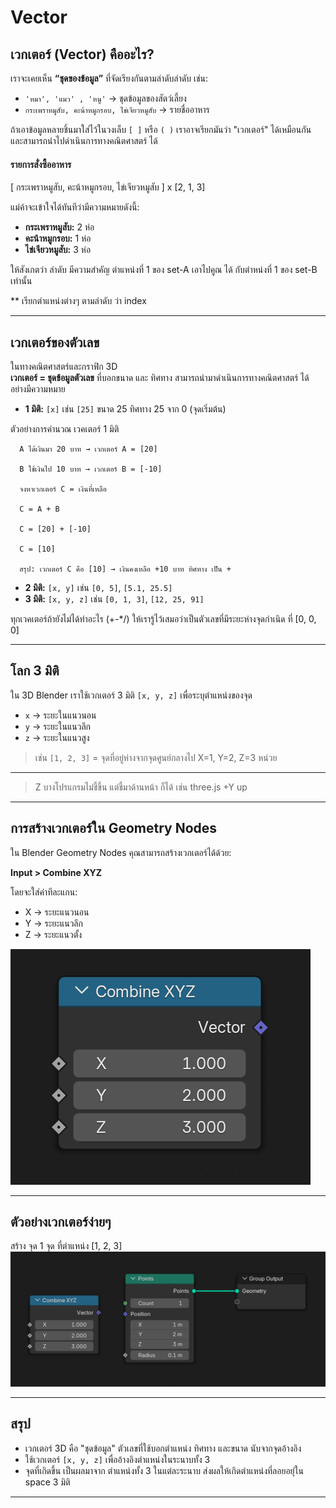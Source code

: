 # Vector

## เวกเตอร์ (Vector) คืออะไร?

เราจะเคยเห็น **“ชุดของข้อมูล”** ที่จัดเรียงกันตามลำดับลำดับ เช่น:

- `'หมา', 'แมว' , 'หนู'` → ชุดข้อมูลของสัตว์เลี้ยง  
- `กระเพราหมูสับ, คะน้าหมูกรอบ, ไข่เจียวหมูสับ` → รายชื่ออาหาร  

ถ้าเอาข้อมูลหลายชิ้นมาใส่ไว้ในวงเล็บ `[ ]` หรือ `( )` เราอาจเรียกมันว่า "เวกเตอร์" ได้เหมือนกัน และสามารถนำไปดำเนินการทางคณิตศาสตร์ ได้

#### รายการสั่งซื้ออาหาร

[ กระเพราหมูสับ, คะน้าหมูกรอบ, ไข่เจียวหมูสับ ]  x  [2, 1, 3]

แม่ค้าจะเข้าใจได้ทันทีว่ามีความหมายดังนี้:

* **กระเพราหมูสับ:** 2 ห่อ
* **คะน้าหมูกรอบ:** 1 ห่อ
* **ไข่เจียวหมูสับ:** 3 ห่อ

ให้สังเกตว่า ลำดับ มีความสำคัญ ตำแหน่งที่ 1 ของ set-A เอาไปคูณ ได้ กับตำหน่งที่ 1 ของ set-B เท่านั้น

** เรียกตำแหน่งต่างๆ ตามลำดับ ว่า index

---

## เวกเตอร์ของตัวเลข

ในทางคณิตศาสตร์และกราฟิก 3D  
**เวกเตอร์ = ชุดข้อมูลตัวเลข** ที่บอกขนาด และ ทิศทาง สามารถนำมาดำเนินการทางคณิตศาสตร์ ได้ อย่างมีความหมาย

- **1 มิติ:** `[x]` เช่น `[25]` ขนาด 25 ทิศทาง 25 จาก 0 (จุดเริ่มต้น) 

ตัวอย่างการคำนวณ เวคเตอร์ 1 มิติ

      A ได้เงินมา 20 บาท → เวกเตอร์ A = [20]

      B ใช้เงินไป 10 บาท → เวกเตอร์ B = [-10]

      จงหาเวกเตอร์ C = เงินที่เหลือ

      C = A + B

      C = [20] + [-10]
      
      C = [10]

      สรุป: เวกเตอร์ C คือ [10] → เงินคงเหลือ +10 บาท ทิศทาง เป็น +

- **2 มิติ:** `[x, y]` เช่น `[0, 5]`, `[5.1, 25.5]`  
- **3 มิติ:** `[x, y, z]` เช่น `[0, 1, 3]`, `[12, 25, 91]`

ทุกเวคเตอร์ถ้ายังไม่ได้ทำอะไร (+-*/) ให้เรารู้ไว้เสมอว่าเป็นตัวเลขที่มีระยะห่างจุดกำเนิด ที่ [0, 0, 0]

---

## โลก 3 มิติ

ใน 3D Blender เราใช้เวกเตอร์ 3 มิติ `[x, y, z]` เพื่อระบุตำแหน่งของจุด

- `x` → ระยะในแนวนอน  
- `y` → ระยะในแนวลึก  
- `z` → ระยะในแนวสูง  

> เช่น `[1, 2, 3]` = จุดที่อยู่ห่างจากจุดศูนย์กลางไป X=1, Y=2, Z=3 หน่วย

---

> Z บางโปรแกรมไม่ชี้ขึ้น แต่ชี้มาด้านหน้า ก็ได้ เช่น three.js +Y up

---

## การสร้างเวกเตอร์ใน Geometry Nodes

ใน Blender Geometry Nodes คุณสามารถสร้างเวกเตอร์ได้ด้วย:

**Input > Combine XYZ**

โดยจะใส่ค่าทีละแกน:

- X → ระยะแนวนอน  
- Y → ระยะแนวลึก  
- Z → ระยะแนวตั้ง  

![combine xyz](../images/input/combine_xyz.png)

---

## ตัวอย่างเวกเตอร์ง่ายๆ

สร้าง จุด 1 จุด ที่ตำแหน่ง [1, 2, 3]
![combine xyz](../images/input/points123.png)



---

## สรุป

- เวกเตอร์ 3D คือ "ชุดข้อมูล" ตัวเลขที่ใช้บอกตำแหน่ง ทิศทาง และขนาด นับจากจุดอ้างอิง
- ใช้เวกเตอร์ `[x, y, z]` เพื่ออ้างอิงตำแหน่งในระนาบทั้ง 3 
- จุดที่เกิดขึ้น เป็นผลมาจาก ตำแหน่งทั้ง 3 ในแต่ละระนาบ ส่งผลให้เกิดตำแหน่งที่ลอยอยุ่ใน space 3 มิติ

---
